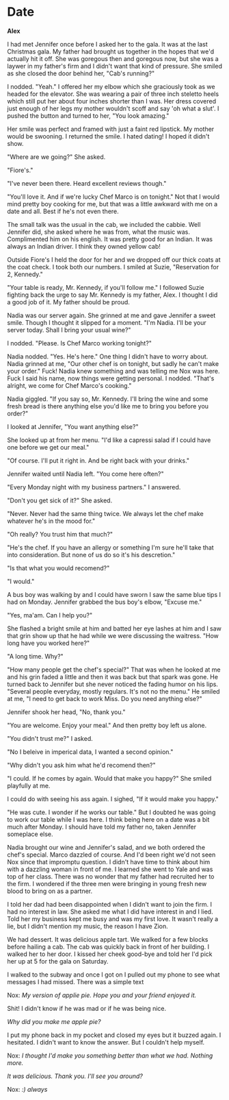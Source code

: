 # Date

**Alex**

I had met Jennifer once before I asked her to the gala.  It was at the last Christmas gala.  My father had brought us together in the hopes that we'd actually hit it off.  She was goregous then and goregous now, but she was a laywer in my father's firm and I didn't want that kind of pressure.  She smiled as she closed the door behind her, "Cab's running?"

I nodded.  "Yeah."  I offered her my elbow which she graciously took as we headed for the elevator.  She was wearing a pair of three inch steletto heels which still put her about four inches shorter than I was.  Her dress covered just enough of her legs my mother wouldn't scoff and say 'oh what a slut'.  I pushed the button and turned to her, "You look amazing."

Her smile was perfect and framed with just a faint red lipstick.  My mother would be swooning.  I returned the smile.  I hated dating!  I hoped it didn't show.

"Where are we going?"  She asked.

"Fiore's."

"I've never been there.  Heard excellent reviews though."

"You'll love it.  And if we're lucky Chef Marco is on tonight."  Not that I would mind pretty boy cooking for me, but that was a little awkward with me on a date and all.   Best if he's not even there.

The small talk was the usual in the cab, we included the cabbie.  Well Jennifer did, she asked where he was from, what the music was.  Complimented him on his english.  It was pretty good for an Indian.  It was always an Indian driver.  I think they owned yellow cab!

Outside Fiore's I held the door for her and we dropped off our thick coats at the coat check.  I took both our numbers.  I smiled at Suzie, "Reservation for 2, Kennedy."

"Your table is ready, Mr. Kennedy, if you'll follow me."  I followed Suzie fighting back the urge to say Mr. Kennedy is my father, Alex.  I thought I did a good job of it.  My father should be proud.

Nadia was our server again.  She grinned at me and gave Jennifer a sweet smile.  Though I thought it slipped for a moment.  "I'm Nadia.  I'll be your server today.  Shall I bring your usual wine?"

I nodded.  "Please.  Is Chef Marco working tonight?"

Nadia nodded.  "Yes.  He's here."  One thing I didn't have to worry about.  Nadia grinned at me, "Our other chef is on tonight, but sadly he can't make your order."  Fuck!  Nadia knew something and was telling me Nox was here.  Fuck I said his name, now things were getting personal.  I nodded.  "That's alright, we come for Chef Marco's cooking."

Nadia giggled.  "If you say so, Mr. Kennedy.  I'll bring the wine and some fresh bread is there anything else you'd like me to bring you before you order?"

I looked at Jennifer, "You want anything else?"

She looked up at from her menu.  "I'd like a capressi salad if I could have one before we get our meal."

"Of course.  I'll put it right in.  And be right back with your drinks."

Jennifer waited until Nadia left.  "You come here often?"

"Every Monday night with my business partners."  I answered.

"Don't you get sick of it?"  She asked.

"Never.  Never had the same thing twice.  We always let the chef make whatever he's in the mood for."

"Oh really?  You trust him that much?"

"He's the chef.  If you have an allergy or something I'm sure he'll take that into consideration.  But none of us do so it's his descretion."

"Is that what you would recomend?"

"I would."

A bus boy was walking by and I could have sworn I saw the same blue tips I had on Monday.  Jennifer grabbed the  bus boy's elbow, "Excuse me."

"Yes, ma'am.  Can I help you?"

She flashed a bright smile at him and batted her eye lashes at him and I saw that grin show up that he had while we were discussing the waitress.  "How long have you worked here?"

"A long time.  Why?"

"How many people get the chef's special?"  That was when he looked at me and his grin faded a little and then it was back but that spark was gone.  He turned back to Jennifer but she never noticed the fading humor on his lips.  "Several people everyday, mostly regulars.  It's not no the menu."  He smiled at me, "I need to get back to work Miss.  Do you need anything else?"

Jennifer shook her head, "No, thank you."

"You are welcome.  Enjoy your meal."  And then pretty boy left us alone.

"You didn't trust me?" I asked.

"No I beleive in imperical data, I wanted a second opinion."

"Why didn't you ask him what he'd recomend then?"

"I could.  If he comes by again.  Would that make you happy?"  She smiled playfully at me.

I could do with seeing his ass again.  I sighed, "If it would make you happy."

"He was cute.  I wonder if he works our table."  But I doubted he was going to work our table while I was here.  I think being here on a date was a bit much after Monday.  I should have told my father no, taken Jennifer someplace else.

Nadia brought our wine and Jennifer's salad, and we both ordered the chef's special.  Marco dazzled of course.  And I'd been right we'd not seen Nox since that impromptu question.  I didn't have time to think about him with a dazzling woman in front of me.  I learned she went to Yale and was top of her class.  There was no wonder that my father had recruited her to the firm.  I wondered if the three men were bringing in young fresh new blood to bring on as a partner.

I told her dad had been disappointed when I didn't want to join the firm.  I had no interest in law.  She asked me what I did have interest in and I lied.  Told her my business kept me busy and was my first love.  It wasn't really a lie, but I didn't mention my music, the reason I have Zion.

We had dessert.  It was delicious apple tart.  We walked for a few blocks before hailing a cab.  The cab was quickly back in front of her building.  I walked her to her door.  I kissed her cheek good-bye and told her I'd pick her up at 5 for the gala on Saturday.

I walked to the subway and once I got on I pulled out my phone to see what messages I had missed.  There was a simple text

Nox: _My version of applie pie.  Hope you and your friend enjoyed it._

Shit!  I didn't know if he was mad or if he was being nice.

_Why did you make me apple pie?_

I put my phone back in my pocket and closed my eyes but it buzzed again.  I hesitated. I didn't want to know the answer.  But I couldn't help myself.

Nox: _I thought I'd make you something better than what we had.  Nothing more._

_It was delicious.  Thank you. I'll see you around?_

Nox: _:) always_